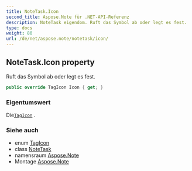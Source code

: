 ```yaml
---
title: NoteTask.Icon
second_title: Aspose.Note für .NET-API-Referenz
description: NoteTask eigendom. Ruft das Symbol ab oder legt es fest.
type: docs
weight: 80
url: /de/net/aspose.note/notetask/icon/
---
```

## NoteTask.Icon property

Ruft das Symbol ab oder legt es fest.

```csharp
public override TagIcon Icon { get; }
```

### Eigentumswert

Die[`TagIcon`](../../tagicon/) .

### Siehe auch

* enum [TagIcon](../../tagicon/)
* class [NoteTask](../)
* namensraum [Aspose.Note](../../notetask/)
* Montage [Aspose.Note](../../../)


